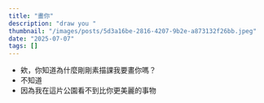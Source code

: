 ```yaml
---
title: "畫你"
description: "draw you "
thumbnail: "/images/posts/5d3a16be-2816-4207-9b2e-a873132f26bb.jpeg"
date: "2025-07-07"
tags: []
---
```

- 欸，你知道為什麼剛剛素描課我要畫你嗎？
- 不知道
- 因為我在這片公園看不到比你更美麗的事物
